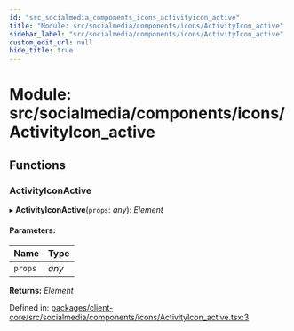 ```yaml
---
id: "src_socialmedia_components_icons_activityicon_active"
title: "Module: src/socialmedia/components/icons/ActivityIcon_active"
sidebar_label: "src/socialmedia/components/icons/ActivityIcon_active"
custom_edit_url: null
hide_title: true
---
```


# Module: src/socialmedia/components/icons/ActivityIcon\_active

## Functions

### ActivityIconActive

▸ **ActivityIconActive**(`props`: *any*): *Element*

#### Parameters:

Name | Type |
:------ | :------ |
`props` | *any* |

**Returns:** *Element*

Defined in: [packages/client-core/src/socialmedia/components/icons/ActivityIcon_active.tsx:3](https://github.com/xr3ngine/xr3ngine/blob/a16a45d7e/packages/client-core/src/socialmedia/components/icons/ActivityIcon_active.tsx#L3)
